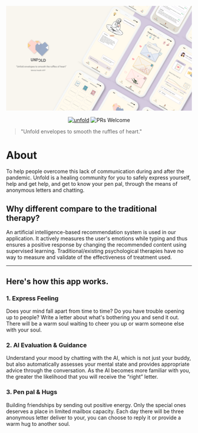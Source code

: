 <p align="center"><img src="https://raw.githubusercontent.com/0xC000005/image-hosting/master/20210805212557.png"></p>
<p align="center">
  <a href="https://github.com/sindresorhus/awesome"><img alt="unfold" src="https://awesome.re/badge.svg"/></a>
  <img alt="PRs Welcome" src="https://img.shields.io/badge/PRs-welcome-brightgreen.svg"/>
</p>


> "Unfold envelopes to smooth the ruffles of heart."

# About

To help people overcome this lack of communication during and after the pandemic. Unfold is a healing community for you to safely express yourself, help and get help, and get to know your pen pal, through the means of anonymous letters and chatting.

## Why different compare to the traditional therapy?
An artificial intelligence-based recommendation system is used in our application. It actively measures the user's emotions while typing and thus ensures a positive response by changing the recommended content using supervised learning. Traditional/existing psychological therapies have no way to measure and validate of the effectiveness of treatment used.

---

## Here's how this app works.
### 1. Express Feeling
Does your mind fall apart from time to time? Do you have trouble opening up to people? Write a letter about what's bothering you and send it out. There will be a warm soul waiting to cheer you up or warm someone else with your soul.

### 2. AI Evaluation & Guidance
Understand your mood by chatting with the AI, which is not just your buddy, but also automatically assesses your mental state and provides appropriate advice through the conversation. As the AI becomes more familiar with you, the greater the likelihood that you will receive the “right” letter.

### 3. Pen pal & Hugs
Building friendships by sending out positive energy. Only the special ones deserves a place in limited mailbox capacity. Each day there will be three anonymous letter deliver to your, you can choose to reply it or provide a warm hug to another soul.
